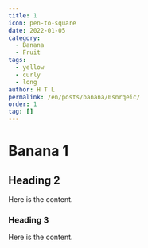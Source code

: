 ```yaml
---
title: 1
icon: pen-to-square
date: 2022-01-05
category:
  - Banana
  - Fruit
tags:
  - yellow
  - curly
  - long
author: H T L
permalink: /en/posts/banana/0snrqeic/
order: 1
tag: []
---
```


# Banana 1

## Heading 2

Here is the content.

### Heading 3

Here is the content.
